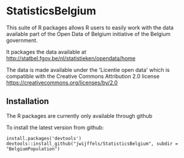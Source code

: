 # StatisticsBelgium

This suite of R packages allows R users to easily work with the data available part of the Open Data of Belgium initiative of the Belgium government.

It packages the data available at http://statbel.fgov.be/nl/statistieken/opendata/home

The data is made available under the 'Licentie open data' which is compatible with the Creative Commons Attribution 2.0 license https://creativecommons.org/licenses/by/2.0


Installation
----------------
The R packages are currently only available through github

To install the latest version from github:
```
install.packages('devtools')
devtools::install_github("jwijffels/StatisticsBelgium", subdir = "BelgiumPopulation")
```

